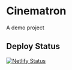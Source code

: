# Cinematron
A demo project

## Deploy Status
[![Netlify Status](https://api.netlify.com/api/v1/badges/414442f0-579c-41c1-82f3-ff486fd0180e/deploy-status)](https://app.netlify.com/sites/cinematron/deploys)